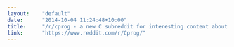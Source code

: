 ```yaml
---
layout:    "default"
date:      "2014-10-04 11:24:48+10:00"
title:     "/r/cprog - a new C subreddit for interesting content about C, not bogged down with homework questions"
link:      "https://www.reddit.com/r/Cprog/"
---
```


